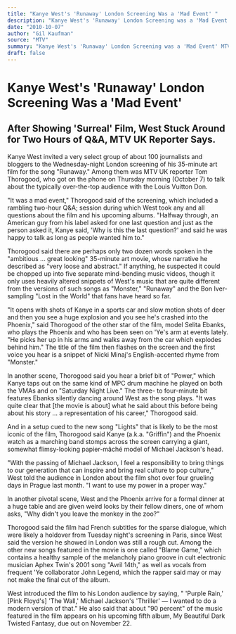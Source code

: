```yaml
---
title: "Kanye West's 'Runaway' London Screening Was a 'Mad Event' "
description: "Kanye West's 'Runaway' London Screening was a 'Mad Event' MTV UK reporter Tom Thorogood got on the phone on Thursday morning (October 7) to talk about the typically over-the-top audience with the Loui..."
date: "2010-10-07"
author: "Gil Kaufman"
source: "MTV"
summary: "Kanye West's 'Runaway' London Screening was a 'Mad Event' MTV UK reporter Tom Thorogood got on the phone on Thursday morning (October 7) to talk about the typically over-the-top audience with the Louis Vuitton Don. West took any and all questions about the film and his upcoming albums. If anything, it could be chopped up into five separate mind-bending music videos."
draft: false
---
```


# Kanye West's 'Runaway' London Screening Was a 'Mad Event' 

## After Showing 'Surreal' Film, West Stuck Around for Two Hours of Q&A, MTV UK Reporter Says.

Kanye West invited a very select group of about 100 journalists and bloggers to the Wednesday-night London screening of his 35-minute art film for the song "Runaway." Among them was MTV UK reporter Tom Thorogood, who got on the phone on Thursday morning (October 7) to talk about the typically over-the-top audience with the Louis Vuitton Don.

"It was a mad event," Thorogood said of the screening, which included a rambling two-hour Q&A; session during which West took any and all questions about the film and his upcoming albums. "Halfway through, an American guy from his label asked for one last question and just as the person asked it, Kanye said, 'Why is this the last question?' and said he was happy to talk as long as people wanted him to."

Thorogood said there are perhaps only two dozen words spoken in the "ambitious ... great looking" 35-minute art movie, whose narrative he described as "very loose and abstract." If anything, he suspected it could be chopped up into five separate mind-bending music videos, though it only uses heavily altered snippets of West's music that are quite different from the versions of such songs as "Monster," "Runaway" and the Bon Iver-sampling "Lost in the World" that fans have heard so far.

"It opens with shots of Kanye in a sports car and slow motion shots of deer and then you see a huge explosion and you see he's crashed into the Phoenix," said Thorogood of the other star of the film, model Selita Ebanks, who plays the Phoenix and who has been seen on 'Ye's arm at events lately. "He picks her up in his arms and walks away from the car which explodes behind him." The title of the film then flashes on the screen and the first voice you hear is a snippet of Nicki Minaj's English-accented rhyme from "Monster."

In another scene, Thorogood said you hear a brief bit of "Power," which Kanye taps out on the same kind of MPC drum machine he played on both the VMAs and on "Saturday Night Live." The three- to four-minute bit features Ebanks silently dancing around West as the song plays. "It was quite clear that [the movie is about] what he said about this before being about his story ... a representation of his career," Thorogood said.

And in a setup cued to the new song "Lights" that is likely to be the most iconic of the film, Thorogood said Kanye (a.k.a. "Griffin") and the Phoenix watch as a marching band stomps across the screen carrying a giant, somewhat flimsy-looking papier-mâché model of Michael Jackson's head.

"With the passing of Michael Jackson, I feel a responsibility to bring things to our generation that can inspire and bring real culture to pop culture," West told the audience in London about the film shot over four grueling days in Prague last month. "I want to use my power in a proper way."

In another pivotal scene, West and the Phoenix arrive for a formal dinner at a huge table and are given weird looks by their fellow diners, one of whom asks, "Why didn't you leave the monkey in the zoo?"

Thorogood said the film had French subtitles for the sparse dialogue, which were likely a holdover from Tuesday night's screening in Paris, since West said the version he showed in London was still a rough cut. Among the other new songs featured in the movie is one called "Blame Game," which contains a healthy sample of the melancholy piano groove in cult electronic musician Aphex Twin's 2001 song "Avril 14th," as well as vocals from frequent 'Ye collaborator John Legend, which the rapper said may or may not make the final cut of the album.

West introduced the film to his London audience by saying, " 'Purple Rain,' [Pink Floyd's] 'The Wall,' Michael Jackson's 'Thriller' — I wanted to do a modern version of that." He also said that about "90 percent" of the music featured in the film appears on his upcoming fifth album, My Beautiful Dark Twisted Fantasy, due out on November 22. 
